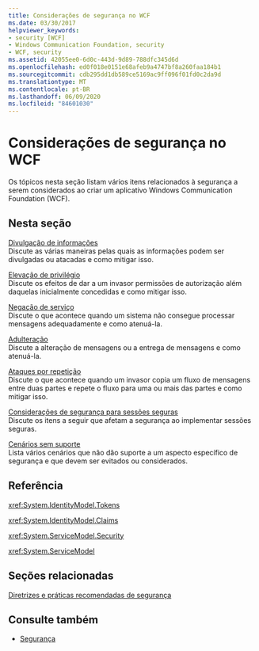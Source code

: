 ```yaml
---
title: Considerações de segurança no WCF
ms.date: 03/30/2017
helpviewer_keywords:
- security [WCF]
- Windows Communication Foundation, security
- WCF, security
ms.assetid: 42055ee0-6d0c-443d-9d89-788dfc345d6d
ms.openlocfilehash: ed0f018e0151e68afeb9a4747bf8a260faa184b1
ms.sourcegitcommit: cdb295dd1db589ce5169ac9ff096f01fd0c2da9d
ms.translationtype: MT
ms.contentlocale: pt-BR
ms.lasthandoff: 06/09/2020
ms.locfileid: "84601030"
---
```

# <a name="security-considerations-in-wcf"></a>Considerações de segurança no WCF
Os tópicos nesta seção listam vários itens relacionados à segurança a serem considerados ao criar um aplicativo Windows Communication Foundation (WCF).  
  
## <a name="in-this-section"></a>Nesta seção  
 [Divulgação de informações](information-disclosure.md)  
 Discute as várias maneiras pelas quais as informações podem ser divulgadas ou atacadas e como mitigar isso.  
  
 [Elevação de privilégio](elevation-of-privilege.md)  
 Discute os efeitos de dar a um invasor permissões de autorização além daquelas inicialmente concedidas e como mitigar isso.  
  
 [Negação de serviço](denial-of-service.md)  
 Discute o que acontece quando um sistema não consegue processar mensagens adequadamente e como atenuá-la.  
  
 [Adulteração](tampering.md)  
 Discute a alteração de mensagens ou a entrega de mensagens e como atenuá-la.  
  
 [Ataques por repetição](replay-attacks.md)  
 Discute o que acontece quando um invasor copia um fluxo de mensagens entre duas partes e repete o fluxo para uma ou mais das partes e como mitigar isso.  
  
 [Considerações de segurança para sessões seguras](security-considerations-for-secure-sessions.md)  
 Discute os itens a seguir que afetam a segurança ao implementar sessões seguras.  
  
 [Cenários sem suporte](unsupported-scenarios.md)  
 Lista vários cenários que não dão suporte a um aspecto específico de segurança e que devem ser evitados ou considerados.  
  
## <a name="reference"></a>Referência  
 <xref:System.IdentityModel.Tokens>  
  
 <xref:System.IdentityModel.Claims>  
  
 <xref:System.ServiceModel.Security>  
  
 <xref:System.ServiceModel>  
  
## <a name="related-sections"></a>Seções relacionadas  
 [Diretrizes e práticas recomendadas de segurança](security-guidance-and-best-practices.md)  
  
## <a name="see-also"></a>Consulte também

- [Segurança](security.md)
